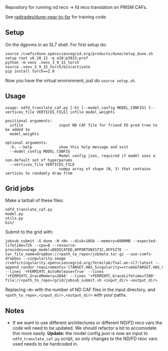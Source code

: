Repository for running nd reco -> fd reco translation on PRISM CAFs.

See [radiradev/dune-near-to-far](https://github.com/radiradev/dune-near-to-far) for training code.

## Setup

On the dgpvms in an SL7 shell. For first setup do:
```
source /cvmfs/dune.opensciencegrid.org/products/dune/setup_dune.sh
setup root v6_28_12 -q e20:p3915:prof
python -m venv .venv_3_9_15_torch
source .venv_3_9_15_torch/bin/activate
pip install torch==2.0
```

Now you have the virtual environment, just do `source setup.sh`.

## Usage

```
usage: ndfd_translate_caf.py [-h] [--model_config MODEL_CONFIG] [--vertices_file VERTICES_FILE] infile model_weights

positional arguments:
  infile                input ND CAF file for friend FD pred tree to be added to
  model_weights

optional arguments:
  -h, --help            show this help message and exit
  --model_config MODEL_CONFIG
                        Model config json, required if model uses a non-default set of hyperparams
  --vertices_file VERTICES_FILE
                        numpy array of shape (N, 3) that contains vertices to randomly draw from

```

## Grid jobs

Make a tarball of these files:
```
ndfd_translate_caf.py
model.py
utils.py
bin/
```

Submit to the grid with:
```
jobsub_submit -G dune -N <N> --disk=10Gb --memory=6000MB --expected-lifetime=72h --cpu=8 --resource-provides=usage_model=DEDICATED,OPPORTUNISTIC,OFFSITE --tar_file_name=dropbox://<path_to_repo>/jobdata.tar.gz --use-cvmfs-dropbox --singularity-image /cvmfs/singularity.opensciencegrid.org/fermilab/fnal-wn-sl7:latest --append_condor_requirements='(TARGET.HAS_Singularity==true&&TARGET.HAS_CVMFS_dune_opensciencegrid_org==true&&TARGET.HAS_CVMFS_larsoft_opensciencegrid_org==true&&TARGET.CVMFS_dune_opensciencegrid_org_REVISION>=1105&&TARGET.HAS_CVMFS_fifeuser1_opensciencegrid_org==true&&TARGET.HAS_CVMFS_fifeuser2_opensciencegrid_org==true&&TARGET.HAS_CVMFS_fifeuser3_opensciencegrid_org==true&&TARGET.HAS_CVMFS_fifeuser4_opensciencegrid_org==true)' --lines '+FERMIHTC_AutoRelease=True' --lines '+FERMIHTC_GraceMemory=2048' --lines '+FERMIHTC_GraceLifetime=7200' file://<path_to_repo>/grid/jobsub_submit.sh <input_dir> <output_dir>
```
Replacing `<N>` with the number of ND CAF files in the input directory, and `<path_to_repo>,<input_dir>,<output_dir>` with your paths.

## Notes

- If we want to use different architectures or different ND/FD reco vars the code will need to be updated. We should refactor a bit to accomodate this more easily. **Update:** the model config json is now an input to `ndfd_translate_caf.py` script, so only changes to the ND/FD reoc vars used needs to be hardcoded in.
